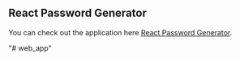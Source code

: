 
## React Password Generator

You can check out the application here [React Password Generator](https://fervent-volhard-f2991a.netlify.app/).



"# web_app" 
